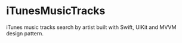 # iTunesMusicTracks
iTunes music tracks search by artist built with Swift, UIKit and MVVM design pattern.
